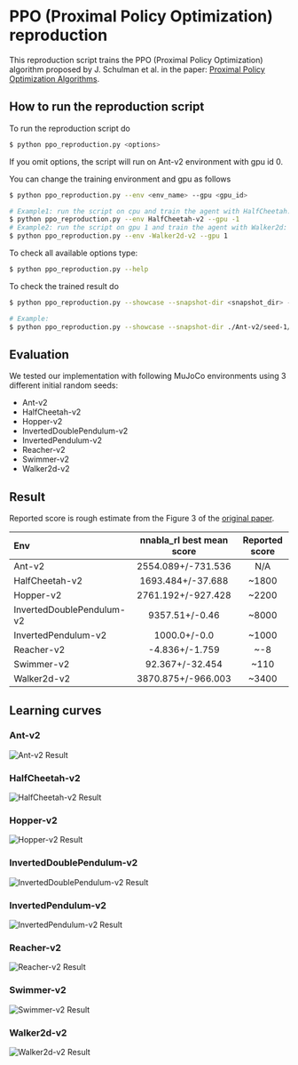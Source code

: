 # PPO (Proximal Policy Optimization) reproduction

This reproduction script trains the PPO (Proximal Policy Optimization) algorithm proposed by J. Schulman et al. in the paper: [Proximal Policy Optimization Algorithms](https://arxiv.org/abs/1707.06347).

## How to run the reproduction script

To run the reproduction script do

```sh
$ python ppo_reproduction.py <options>
```

If you omit options, the script will run on Ant-v2 environment with gpu id 0.

You can change the training environment and gpu as follows

```sh
$ python ppo_reproduction.py --env <env_name> --gpu <gpu_id>
```

```sh
# Example1: run the script on cpu and train the agent with HalfCheetah:
$ python ppo_reproduction.py --env HalfCheetah-v2 --gpu -1
# Example2: run the script on gpu 1 and train the agent with Walker2d:
$ python ppo_reproduction.py --env -Walker2d-v2 --gpu 1
```

To check all available options type:

```sh
$ python ppo_reproduction.py --help
```

To check the trained result do

```sh
$ python ppo_reproduction.py --showcase --snapshot-dir <snapshot_dir> --render
```

```sh
# Example:
$ python ppo_reproduction.py --showcase --snapshot-dir ./Ant-v2/seed-1/iteration-10000/ --render
```

## Evaluation

We tested our implementation with following MuJoCo environments using 3 different initial random seeds:

- Ant-v2
- HalfCheetah-v2
- Hopper-v2
- InvertedDoublePendulum-v2
- InvertedPendulum-v2
- Reacher-v2
- Swimmer-v2
- Walker2d-v2

## Result

Reported score is rough estimate from the Figure 3 of the [original paper](https://arxiv.org/pdf/1707.06347.pdf).

|Env|nnabla_rl best mean score|Reported score|
|:---|:---:|:---:|
|Ant-v2|2554.089+/-731.536|N/A|
|HalfCheetah-v2|1693.484+/-37.688|~1800|
|Hopper-v2|2761.192+/-927.428|~2200|
|InvertedDoublePendulum-v2|9357.51+/-0.46|~8000|
|InvertedPendulum-v2|1000.0+/-0.0|~1000|
|Reacher-v2|-4.836+/-1.759|~-8|
|Swimmer-v2|92.367+/-32.454|~110|
|Walker2d-v2|3870.875+/-966.003|~3400|

## Learning curves

### Ant-v2

![Ant-v2 Result](reproduction_results/Ant-v2_results/result.png)


### HalfCheetah-v2

![HalfCheetah-v2 Result](reproduction_results/HalfCheetah-v2_results/result.png)

### Hopper-v2

![Hopper-v2 Result](reproduction_results/Hopper-v2_results/result.png)

### InvertedDoublePendulum-v2

![InvertedDoublePendulum-v2 Result](reproduction_results/InvertedDoublePendulum-v2_results/result.png)

### InvertedPendulum-v2

![InvertedPendulum-v2 Result](reproduction_results/InvertedPendulum-v2_results/result.png)

### Reacher-v2

![Reacher-v2 Result](reproduction_results/Reacher-v2_results/result.png)

### Swimmer-v2

![Swimmer-v2 Result](reproduction_results/Swimmer-v2_results/result.png)

### Walker2d-v2

![Walker2d-v2 Result](reproduction_results/Walker2d-v2_results/result.png)

